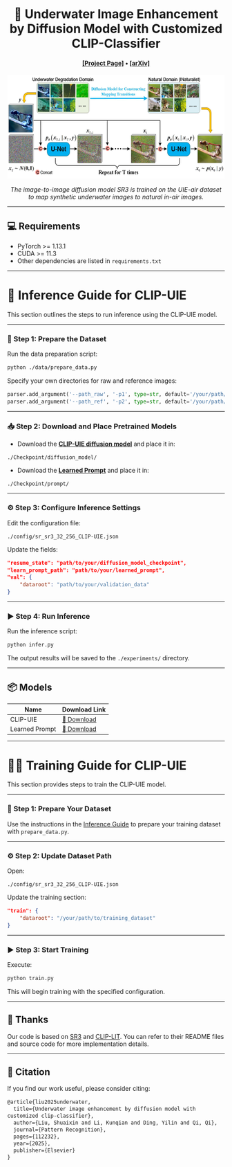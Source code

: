 <div align="center">

<h1>🌊 Underwater Image Enhancement by Diffusion Model with Customized CLIP-Classifier</h1>

<h4 align="center">
    <a href="https://oucvisiongroup.github.io/CLIP-UIE.html/" target='_blank'>[Project Page]</a> •
    <a href="" target='_blank'>[arXiv]</a>
</h4>

<img src="images/overflow.jpg" height="240">
<p align="center" style="font-style: italic;">
The image-to-image diffusion model SR3 is trained on the UIE-air dataset to map synthetic underwater images to natural in-air images.
</p>

</div>

---

## 💻 Requirements

- PyTorch >= 1.13.1  
- CUDA >= 11.3  
- Other dependencies are listed in `requirements.txt`  

---

# 🚀 Inference Guide for CLIP-UIE

This section outlines the steps to run inference using the CLIP-UIE model.

---

### 📝 Step 1: Prepare the Dataset

Run the data preparation script:

```bash
python ./data/prepare_data.py
```

Specify your own directories for raw and reference images:

```python
parser.add_argument('--path_raw', '-p1', type=str, default='/your/path/to/raw')
parser.add_argument('--path_ref', '-p2', type=str, default='/your/path/to/ref')
```

---

### 📥 Step 2: Download and Place Pretrained Models

- Download the **[CLIP-UIE diffusion model](https://drive.google.com/drive/folders/190-6QlKtPKBcG1fxSlXLMKop2exzgGkM?usp=sharing)** and place it in:

```
./Checkpoint/diffusion_model/
```

- Download the **[Learned Prompt](https://drive.google.com/drive/folders/1mnvp0sEFbSPCbSqlG-ETYSzmCO-cLTRg?usp=sharing)** and place it in:

```
./Checkpoint/prompt/
```

---

### ⚙️ Step 3: Configure Inference Settings

Edit the configuration file:

```
./config/sr_sr3_32_256_CLIP-UIE.json
```

Update the fields:

```json
"resume_state": "path/to/your/diffusion_model_checkpoint",
"learn_prompt_path": "path/to/your/learned_prompt",
"val": {
    "dataroot": "path/to/your/validation_data"
}
```

---

### ▶️ Step 4: Run Inference

Run the inference script:

```bash
python infer.py
```

The output results will be saved to the `./experiments/` directory.

---

## 📦 Models

| Name           | Download Link |
|----------------|----------------|
| CLIP-UIE       | [🔗 Download](https://drive.google.com/drive/folders/190-6QlKtPKBcG1fxSlXLMKop2exzgGkM?usp=sharing) |
| Learned Prompt | [🔗 Download](https://drive.google.com/drive/folders/1mnvp0sEFbSPCbSqlG-ETYSzmCO-cLTRg?usp=sharing) |

---

# 🏋️‍♂️ Training Guide for CLIP-UIE

This section provides steps to train the CLIP-UIE model.

---

### 🧩 Step 1: Prepare Your Dataset

Use the instructions in the [Inference Guide](#-inference-guide-for-clip-uie) to prepare your training dataset with `prepare_data.py`.

---

### ⚙️ Step 2: Update Dataset Path

Open:

```
./config/sr_sr3_32_256_CLIP-UIE.json
```

Update the training section:

```json
"train": {
    "dataroot": "/your/path/to/training_dataset"
}
```

---

### ▶️ Step 3: Start Training

Execute:

```bash
python train.py
```

This will begin training with the specified configuration.

---



## 🙏 Thanks
Our code is based on [SR3](https://github.com/Janspiry/Image-Super-Resolution-via-Iterative-Refinement/tree/master) and [CLIP-LIT](https://github.com/ZhexinLiang/CLIP-LIT). You can refer to their README files and source code for more implementation details.

---

## 📖 Citation

If you find our work useful, please consider citing:

```
@article{liu2025underwater,
  title={Underwater image enhancement by diffusion model with customized clip-classifier},
  author={Liu, Shuaixin and Li, Kunqian and Ding, Yilin and Qi, Qi},
  journal={Pattern Recognition},
  pages={112232},
  year={2025},
  publisher={Elsevier}
}
```
